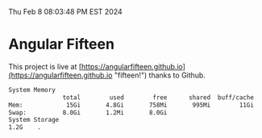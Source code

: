 Thu Feb  8 08:03:48 PM EST 2024

# Angular Fifteen


This project is live at [https://angularfifteen.github.io](https://angularfifteen.github.io "fifteen!") thanks to Github.

```bash
System Memory
               total        used        free      shared  buff/cache   available
Mem:            15Gi       4.8Gi       758Mi       995Mi        11Gi        10Gi
Swap:          8.0Gi       1.2Mi       8.0Gi
System Storage
1.2G	.
```
